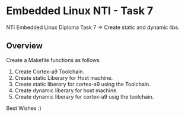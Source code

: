 # Embedded Linux NTI - Task 7
NTI Embedded Linux Diploma Task 7 -> Create static and dynamic libs.

## Overview 
Create a Makefile functions as follows
1) Create Cortex-a9 Toolchain.
2) Create static Liberary for Host machine.
3) Create static liberary for cortex-a9 using the Toolchain.
4) Create dynamic liberary for host machine.
5) Create dynamic liberary for cortex-a9 usig the toolchain.



Best Wishes :)
